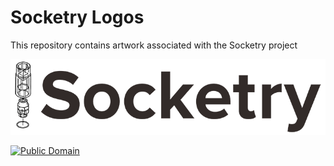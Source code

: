 # Socketry Logos

This repository contains artwork associated with the Socketry project

![Socketry](https://raw.githubusercontent.com/socketry/logos/master/socketry.png)

[![Public Domain](http://i.creativecommons.org/p/zero/1.0/88x31.png)](http://creativecommons.org/publicdomain/zero/1.0/)

